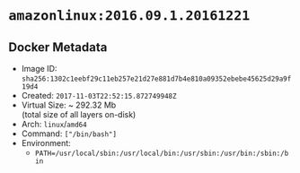 # `amazonlinux:2016.09.1.20161221`

## Docker Metadata

- Image ID: `sha256:1302c1eebf29c11eb257e21d27e881d7b4e810a09352ebebe45625d29a9f19d4`
- Created: `2017-11-03T22:52:15.872749948Z`
- Virtual Size: ~ 292.32 Mb  
  (total size of all layers on-disk)
- Arch: `linux`/`amd64`
- Command: `["/bin/bash"]`
- Environment:
  - `PATH=/usr/local/sbin:/usr/local/bin:/usr/sbin:/usr/bin:/sbin:/bin`
